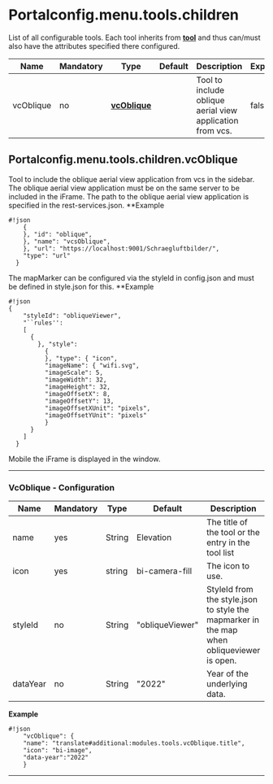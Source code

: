 # Portalconfig.menu.tools.children

List of all configurable tools. Each tool inherits from **[tool](#markdown-header-portalconfigmenutool)** and thus can/must also have the attributes specified there configured.

|Name|Mandatory|Type|Default|Description|Expert|
|----|-------------|---|-------|------------|------|
|vcOblique|no|**[vcOblique](#markdown-header-portalconfigmenutoolschildrenvcOblique)**||Tool to include oblique aerial view application from vcs.|false|



## Portalconfig.menu.tools.children.vcOblique

Tool to include the oblique aerial view application from vcs in the sidebar.
The oblique aerial view application must be on the same server to be included in the iFrame.
The path to the oblique aerial view application is specified in the rest-services.json.
**Example
```
#!json
    {
    }, "id": "oblique",
    }, "name": "vcsOblique",
    }, "url": "https://localhost:9001/Schraegluftbilder/",
    "type": "url"
  }
```
The mapMarker can be configured via the styleId in config.json and must be defined in style.json for this.
**Example
```
#!json
{
    "styleId": "obliqueViewer",
    "``rules'':
    [
      {
        }, "style":
          {
          }, "type": { "icon",
          "imageName": { "wifi.svg",
          "imageScale": 5,
          "imageWidth": 32,
          "imageHeight": 32,
          "imageOffsetX": 8,
          "imageOffsetY": 13,
          "imageOffsetXUnit": "pixels",
          "imageOffsetYUnit": "pixels"
          }
      }
    ]
  }
```

Mobile the iFrame is displayed in the window.

***


### VcOblique - Configuration

|Name|Mandatory|Type|Default|Description|Expert|
|----|-------------|---|-------|------------|------|
|name|yes|String|Elevation|The title of the tool or the entry in the tool list|false|
|icon|yes|string|bi-camera-fill|The icon to use.|false|
|styleId|no|String|"obliqueViewer"|StyleId from the style.json to style the mapmarker in the map when obliqueviewer is open.|true|
|dataYear|no|String|"2022"|Year of the underlying data.|false|

**Example**
```
#!json
    "vcOblique": {
    "name": "translate#additional:modules.tools.vcOblique.title",
    "icon": "bi-image",
    "data-year":"2022"
    }
```

***

